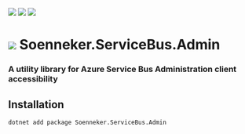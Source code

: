 [![](https://img.shields.io/nuget/v/Soenneker.ServiceBus.Admin.svg?style=for-the-badge)](https://www.nuget.org/packages/Soenneker.ServiceBus.Admin/)
[![](https://img.shields.io/github/actions/workflow/status/soenneker/soenneker.servicebus.admin/publish-package.yml?style=for-the-badge)](https://github.com/soenneker/soenneker.servicebus.admin/actions/workflows/publish-package.yml)
[![](https://img.shields.io/nuget/dt/Soenneker.ServiceBus.Admin.svg?style=for-the-badge)](https://www.nuget.org/packages/Soenneker.ServiceBus.Admin/)

# ![](https://user-images.githubusercontent.com/4441470/224455560-91ed3ee7-f510-4041-a8d2-3fc093025112.png) Soenneker.ServiceBus.Admin
### A utility library for Azure Service Bus Administration client accessibility

## Installation

```
dotnet add package Soenneker.ServiceBus.Admin
```

